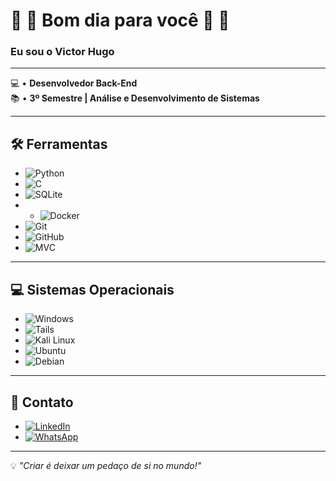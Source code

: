 # 👏 👏 Bom dia para você 👏 👏  
### Eu sou o Victor Hugo  

---

💻 • **Desenvolvedor Back-End**  
📚 • **3º Semestre | Análise e Desenvolvimento de Sistemas**  

---

## 🛠️ **Ferramentas**
- ![Python](https://img.shields.io/badge/Python-3776AB?style=for-the-badge&logo=python&logoColor=white)  
- ![C](https://img.shields.io/badge/C-00599C?style=for-the-badge&logo=c&logoColor=white)  
- ![SQLite](https://img.shields.io/badge/SQLite-07405E?style=for-the-badge&logo=sqlite&logoColor=white)
- - ![Docker](https://img.shields.io/badge/Docker-2496ED?style=for-the-badge&logo=docker&logoColor=white)
- ![Git](https://img.shields.io/badge/Git-F05032?style=for-the-badge&logo=git&logoColor=white)  
- ![GitHub](https://img.shields.io/badge/GitHub-181717?style=for-the-badge&logo=github&logoColor=white)  
- ![MVC](https://img.shields.io/badge/Arquitetura-MVC-blue?style=for-the-badge)


---

## 💻 **Sistemas Operacionais**
- ![Windows](https://img.shields.io/badge/Windows-0078D6?style=for-the-badge&logo=windows&logoColor=white)  
- ![Tails](https://img.shields.io/badge/Tails%20-56347C?&style=for-the-badge&logo=tails&logoColor=white)  
- ![Kali Linux](https://img.shields.io/badge/Kali_Linux-557C94?style=for-the-badge&logo=kali-linux&logoColor=white)  
- ![Ubuntu](https://img.shields.io/badge/Ubuntu-E95420?style=for-the-badge&logo=ubuntu&logoColor=white)  
- ![Debian](https://img.shields.io/badge/Debian-A81D33?style=for-the-badge&logo=debian&logoColor=white)  

---

## 📓 **Contato**
- [![LinkedIn](https://img.shields.io/badge/LinkedIn-0077B5?style=for-the-badge&logo=linkedin&logoColor=white)](https://www.linkedin.com/in/viictorhas/)  
- [![WhatsApp](https://img.shields.io/badge/WhatsApp-25D366?style=for-the-badge&logo=whatsapp&logoColor=white)](https://wa.me/5511998026421)  

---

💡 *"Criar é deixar um pedaço de si no mundo!"*
